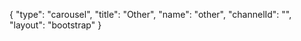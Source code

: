 {
    "type": "carousel",
    "title": "Other",
    "name": "other",
    "channelId": "",
    "layout": "bootstrap"
}